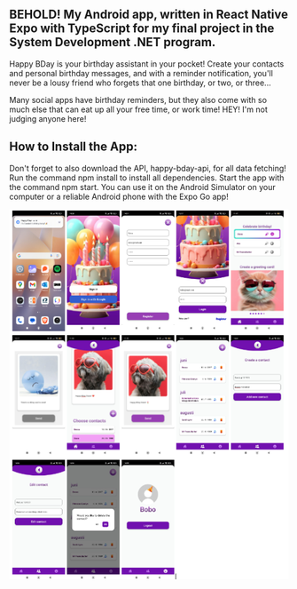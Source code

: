 ## BEHOLD! My Android app, written in React Native Expo with TypeScript for my final project in the System Development .NET program.

Happy BDay is your birthday assistant in your pocket! Create your contacts and personal birthday messages, and with a reminder notification, you'll never be a lousy friend who forgets that one birthday, or two, or three...

Many social apps have birthday reminders, but they also come with so much else that can eat up all your free time, or work time! HEY! I'm not judging anyone here!

## How to Install the App:

Don't forget to also download the API, happy-bday-api, for all data fetching!
Run the command npm install to install all dependencies.
Start the app with the command npm start.
You can use it on the Android Simulator on your computer or a reliable Android phone with the Expo Go app!

![screenshot](assets/readme/collage_screens.png)
